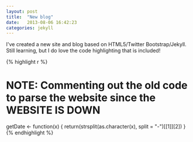 ```yaml
---
layout: post
title:  "New blog"
date:   2013-08-06 16:42:23
categories: jekyll
---
```


I've created a new site and blog based on HTML5/Twitter Bootstrap/Jekyll.  Still learning, but I do love the code highlighting that is included!

{% highlight r %}
# NOTE: Commenting out the old code to parse the website since the WEBSITE IS DOWN

getDate <- function(x) {
    return(strsplit(as.character(x), split = "-")[[1]][2])
}
{% endhighlight %}
